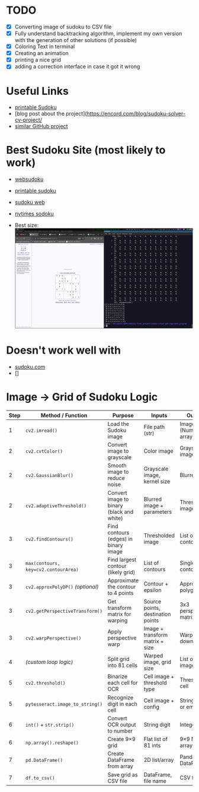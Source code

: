 # TODO

- [x] Converting image of sudoku to CSV file
- [x] Fully understand backtracking algorithm, implement my own version with the
      generation of other solutions (if possible)
- [x] Coloring Text in terminal
- [x] Creating an animation
- [x] printing a nice grid
- [x] adding a correction interface in case it got it wrong

# Useful Links

- [printable Sudoku](https://sudoku.com/sudoku-printable)
- [blog post about the
  project](https://encord.com/blog/sudoku-solver-cv-project/
- [similar GitHub project](https://github.com/Aryann15/SUDOKU_SOLVER)

# Best Sudoku Site (most likely to work)

- [websudoku](https://www.websudoku.com/?level=2)
- [printable sudoku](https://sudoku.com/sudoku-printable)
- [sudoku web](https://www.sudokuweb.org/)
- [nytimes sodoku](https://www.nytimes.com/puzzles/sudoku/hard)

- Best size: ![](./main_program/images/best_size.png)

# Doesn't work well with

- [sudoku.com](https://sudoku.com/)
- []

# Image -> Grid of Sudoku Logic

| **Step** | **Method / Function**                | **Purpose**                               | **Inputs**                        | **Outputs**             | **Notes**                                          |
| -------- | ------------------------------------ | ----------------------------------------- | --------------------------------- | ----------------------- | -------------------------------------------------- |
| 1        | `cv2.imread()`                       | Load the Sudoku image                     | File path (str)                   | Image (NumPy array)     | Supports various formats (jpg, png, etc.)          |
| 2        | `cv2.cvtColor()`                     | Convert image to grayscale                | Color image                       | Grayscale image         | Use `cv2.COLOR_BGR2GRAY`                           |
| 2        | `cv2.GaussianBlur()`                 | Smooth image to reduce noise              | Grayscale image, kernel size      | Blurred image           | Kernel usually `(5, 5)`                            |
| 2        | `cv2.adaptiveThreshold()`            | Convert image to binary (black and white) | Blurred image + parameters        | Thresholded image       | `ADAPTIVE_THRESH_GAUSSIAN_C` + `THRESH_BINARY_INV` |
| 3        | `cv2.findContours()`                 | Find contours (edges) in binary image     | Thresholded image                 | List of contours        | Use `RETR_EXTERNAL` for outer edges                |
| 3        | `max(contours, key=cv2.contourArea)` | Find largest contour (likely grid)        | List of contours                  | Single contour          | Assumes the grid is the largest area               |
| 3        | `cv2.approxPolyDP()` _(optional)_    | Approximate the contour to 4 points       | Contour + epsilon                 | Approximated polygon    | Ensures square corners                             |
| 3        | `cv2.getPerspectiveTransform()`      | Get transform matrix for warping          | Source points, destination points | 3x3 perspective matrix  | Needs 4 corner points                              |
| 3        | `cv2.warpPerspective()`              | Apply perspective warp                    | Image + transform matrix + size   | Warped (top-down) image | Extracts flat view of grid                         |
| 4        | _(custom loop logic)_                | Split grid into 81 cells                  | Warped image, grid size           | List of 81 cell images  | Uses slicing with NumPy                            |
| 5        | `cv2.threshold()`                    | Binarize each cell for OCR                | Cell image + threshold type       | Thresholded cell        | Good for isolating digits                          |
| 5        | `pytesseract.image_to_string()`      | Recognize digit in each cell              | Cell image + config               | String (digit or empty) | Use `--psm 10` for single character                |
| 6        | `int()` + `str.strip()`              | Convert OCR output to number              | String digit                      | Integer or 0            | Handle empty/invalid OCR results                   |
| 6        | `np.array().reshape()`               | Create 9×9 grid                           | Flat list of 81 ints              | 9×9 NumPy array         | Validates number count                             |
| 7        | `pd.DataFrame()`                     | Create DataFrame from array               | 2D list/array                     | Pandas DataFrame        | Easy CSV export                                    |
| 7        | `df.to_csv()`                        | Save grid as CSV file                     | DataFrame, file name              | CSV file                | Set `index=False`, `header=False`                  |
